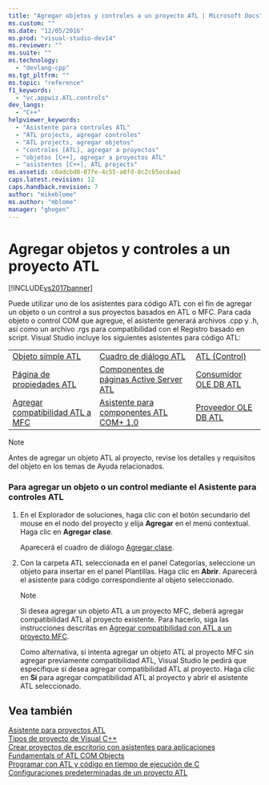 ```yaml
---
title: "Agregar objetos y controles a un proyecto ATL | Microsoft Docs"
ms.custom: ""
ms.date: "12/05/2016"
ms.prod: "visual-studio-dev14"
ms.reviewer: ""
ms.suite: ""
ms.technology: 
  - "devlang-cpp"
ms.tgt_pltfrm: ""
ms.topic: "reference"
f1_keywords: 
  - "vc.appwiz.ATL.controls"
dev_langs: 
  - "C++"
helpviewer_keywords: 
  - "Asistente para controles ATL"
  - "ATL projects, agregar controles"
  - "ATL projects, agregar objetos"
  - "controles [ATL], agregar a proyectos"
  - "objetos [C++], agregar a proyectos ATL"
  - "asistentes [C++], ATL projects"
ms.assetid: c0adcbd0-07fe-4c55-a8fd-8c2c65ecdaad
caps.latest.revision: 12
caps.handback.revision: 7
author: "mikeblome"
ms.author: "mblome"
manager: "ghogen"
---
```

# Agregar objetos y controles a un proyecto ATL
[!INCLUDE[vs2017banner](../../assembler/inline/includes/vs2017banner.md)]

Puede utilizar uno de los asistentes para código ATL con el fin de agregar un objeto o un control a sus proyectos basados en ATL o MFC.  Para cada objeto o control COM que agregue, el asistente generará archivos .cpp y .h, así como un archivo .rgs para compatibilidad con el Registro basado en script.  Visual Studio incluye los siguientes asistentes para código ATL:  
  
||||  
|-|-|-|  
|[Objeto simple ATL](../../atl/reference/atl-simple-object-wizard.md)|[Cuadro de diálogo ATL](../../atl/reference/atl-dialog-wizard.md)|[ATL \(Control\)](../../atl/reference/atl-control-wizard.md)|  
|[Página de propiedades ATL](../../atl/reference/atl-property-page-wizard.md)|[Componentes de páginas Active Server ATL](../../atl/reference/atl-active-server-page-component-wizard.md)|[Consumidor OLE DB ATL](../../atl/reference/atl-ole-db-consumer-wizard.md)|  
|[Agregar compatibilidad ATL a MFC](../../mfc/reference/adding-atl-support-to-your-mfc-project.md)|[Asistente para componentes ATL COM\+ 1.0](../../atl/reference/atl-com-plus-1-0-component-wizard.md)|[Proveedor OLE DB ATL](../../atl/reference/atl-ole-db-provider-wizard.md)|  
  
> [!NOTE]
>  Antes de agregar un objeto ATL al proyecto, revise los detalles y requisitos del objeto en los temas de Ayuda relacionados.  
  
### Para agregar un objeto o un control mediante el Asistente para controles ATL  
  
1.  En el Explorador de soluciones, haga clic con el botón secundario del mouse en el nodo del proyecto y elija **Agregar** en el menú contextual.  Haga clic en **Agregar clase**.  
  
     Aparecerá el cuadro de diálogo [Agregar clase](../../ide/add-class-dialog-box.md).  
  
2.  Con la carpeta ATL seleccionada en el panel Categorías, seleccione un objeto para insertar en el panel Plantillas.  Haga clic en **Abrir**.  Aparecerá el asistente para código correspondiente al objeto seleccionado.  
  
    > [!NOTE]
    >  Si desea agregar un objeto ATL a un proyecto MFC, deberá agregar compatibilidad ATL al proyecto existente.  Para hacerlo, siga las instrucciones descritas en [Agregar compatibilidad con ATL a un proyecto MFC](../../mfc/reference/adding-atl-support-to-your-mfc-project.md).  
  
     Como alternativa, si intenta agregar un objeto ATL al proyecto MFC sin agregar previamente compatibilidad ATL, Visual Studio le pedirá que especifique si desea agregar compatibilidad ATL al proyecto.  Haga clic en **Sí** para agregar compatibilidad ATL al proyecto y abrir el asistente ATL seleccionado.  
  
## Vea también  
 [Asistente para proyectos ATL](../../atl/reference/atl-project-wizard.md)   
 [Tipos de proyecto de Visual C\+\+](../../ide/visual-cpp-project-types.md)   
 [Crear proyectos de escritorio con asistentes para aplicaciones](../../ide/creating-desktop-projects-by-using-application-wizards.md)   
 [Fundamentals of ATL COM Objects](../../atl/fundamentals-of-atl-com-objects.md)   
 [Programar con ATL y código en tiempo de ejecución de C](../../atl/programming-with-atl-and-c-run-time-code.md)   
 [Configuraciones predeterminadas de un proyecto ATL](../../atl/reference/default-atl-project-configurations.md)